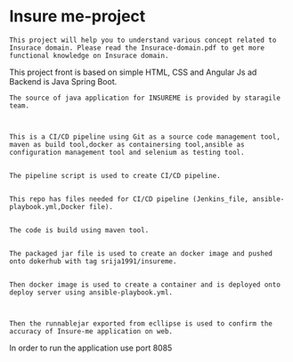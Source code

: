 # Insure me-project

	This project will help you to understand various concept related to Insurace domain. Please read the Insurace-domain.pdf to get more functional knowledge on Insurace domain. 
This project front is based on simple HTML, CSS and Angular Js ad Backend is Java Spring Boot.

	The source of java application for INSUREME is provided by staragile team.


	
	This is a CI/CD pipeline using Git as a source code management tool, maven as build tool,docker as containersing tool,ansible as configuration management tool and selenium as testing tool.


	The pipeline script is used to create CI/CD pipeline.


	This repo has files needed for CI/CD pipeline (Jenkins_file, ansible-playbook.yml,Docker file).


	The code is build using maven tool.


	The packaged jar file is used to create an docker image and pushed onto dokerhub with tag srija1991/insureme.


	Then docker image is used to create a container and is deployed onto deploy server using ansible-playbook.yml.



	Then the runnablejar exported from ecllipse is used to confirm the accuracy of Insure-me application on web.





In order to run the application use port 8085

